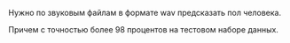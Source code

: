 Нужно по звуковым файлам в формате wav предсказать пол человека.

Причем с точностью более 98 процентов на тестовом наборе данных. 
